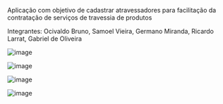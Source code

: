 Aplicação com objetivo de cadastrar atravessadores para facilitação da contratação de serviços de travessia de produtos

Integrantes: Ocivaldo Bruno, Samoel Vieira, Germano Miranda, Ricardo Larrat, Gabriel de Oliveira

![image](https://user-images.githubusercontent.com/80661099/164817675-385df9cd-dac8-4baa-9332-8043b29db455.png)

![image](https://user-images.githubusercontent.com/80661099/164817702-605654dc-948a-4804-b539-2709193dff37.png)

![image](https://user-images.githubusercontent.com/80661099/164817654-daf5d84a-18e0-4d1c-aa8c-2f67743f8052.png)

![image](https://user-images.githubusercontent.com/80661099/164817720-c2741956-e575-4370-85fc-390649c44db4.png)
